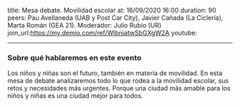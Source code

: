 title: Mesa debate. Movilidad escolar
at: 16/09/2020 16:00
duration: 90
peers:  Pau Avellaneda (UAB y Post Car City), Javier Cañada (La Ciclería), Marta Román (GEA 21). Moderador: Julio Rubio (UR)
join_url:https://my.demio.com/ref/WlbniatwSbGXgW2A
youtube: 

----
### Sobre qué hablaremos en este evento

Los niños y niñas son el futuro, también en materia de movilidad. En esta mesa de debate analizaremos todo lo que rodea a la movilidad escolar, sus retos y necesidades más urgentes. Porque una ciudad más amable para los niños y niñas es una ciudad mejor para todos. 
